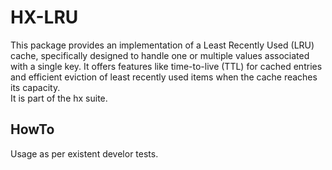 # HX-LRU

This package provides an implementation of a Least Recently Used (LRU) cache, specifically designed to handle one or multiple values associated with a single key. It offers features like time-to-live (TTL) for cached entries and efficient eviction of least recently used items when the cache reaches its capacity.  
It is part of the hx suite.

## HowTo

Usage as per existent develor tests.
